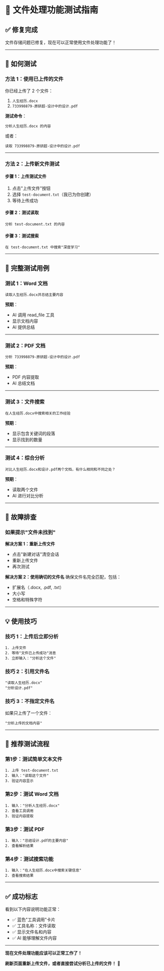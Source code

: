 # 🧪 文件处理功能测试指南

## ✅ 修复完成

文件存储问题已修复，现在可以正常使用文件处理功能了！

---

## 🎯 如何测试

### 方法 1：使用已上传的文件

你已经上传了 2 个文件：
1. `人生经历.docx`
2. `733998879-原研超-设计中的设计.pdf`

**测试命令**：
```
分析人生经历.docx 的内容
```

或者：
```
读取 733998879-原研超-设计中的设计.pdf
```

---

### 方法 2：上传新文件测试

#### 步骤 1：上传测试文件
1. 点击"上传文件"按钮
2. 选择 `test-document.txt`（我已为你创建）
3. 等待上传成功

#### 步骤 2：测试读取
```
分析 test-document.txt 的内容
```

#### 步骤 3：测试搜索
```
在 test-document.txt 中搜索"深度学习"
```

---

## 📝 完整测试用例

### 测试 1：Word 文档
```
读取人生经历.docx并总结主要内容
```

**预期**：
- AI 调用 read_file 工具
- 显示文档内容
- AI 提供总结

---

### 测试 2：PDF 文档
```
分析 733998879-原研超-设计中的设计.pdf
```

**预期**：
- PDF 内容提取
- AI 总结文档

---

### 测试 3：文件搜索
```
在人生经历.docx中搜索相关的工作经验
```

**预期**：
- 显示包含关键词的段落
- 显示找到的数量

---

### 测试 4：综合分析
```
对比人生经历.docx和设计.pdf两个文档，有什么相同和不同之处？
```

**预期**：
- 读取两个文件
- AI 进行对比分析

---

## 🔧 故障排查

### 如果提示"文件未找到"

**解决方案 1：重新上传文件**
- 点击"新建对话"清空会话
- 重新上传文件
- 再次测试

**解决方案 2：使用确切的文件名**
确保文件名完全匹配，包括：
- 扩展名（.docx, .pdf, .txt）
- 大小写
- 空格和特殊字符

---

## 💡 使用技巧

### 技巧 1：上传后立即分析
```
1. 上传文件
2. 等待"文件已上传成功"消息
3. 立即输入："分析这个文件"
```

### 技巧 2：引用文件名
```
"读取人生经历.docx"
"分析设计.pdf"
```

### 技巧 3：不指定文件名
如果只上传了一个文件：
```
"分析上传的文档内容"
```

---

## 🎯 推荐测试流程

### 第1步：测试简单文本文件
```
1. 上传 test-document.txt
2. 输入："读取这个文件"
3. 验证内容显示
```

### 第2步：测试 Word 文档
```
1. 输入："分析人生经历.docx"
2. 查看工具调用
3. 验证内容提取
```

### 第3步：测试 PDF
```
1. 输入："总结设计.pdf的主要内容"
2. 查看解析结果
```

### 第4步：测试搜索功能
```
1. 输入："在人生经历.docx中搜索关键信息"
2. 查看搜索结果
```

---

## ✅ 成功标志

看到以下内容说明功能正常：
- ✅ 蓝色"工具调用"卡片
- ✅ 工具名称：文件读取
- ✅ 显示文件名和内容
- ✅ AI 能够理解文件内容

---

**现在文件处理功能应该可以正常工作了！**

**刷新页面重新上传文件，或者直接尝试分析已上传的文件！** 🚀

